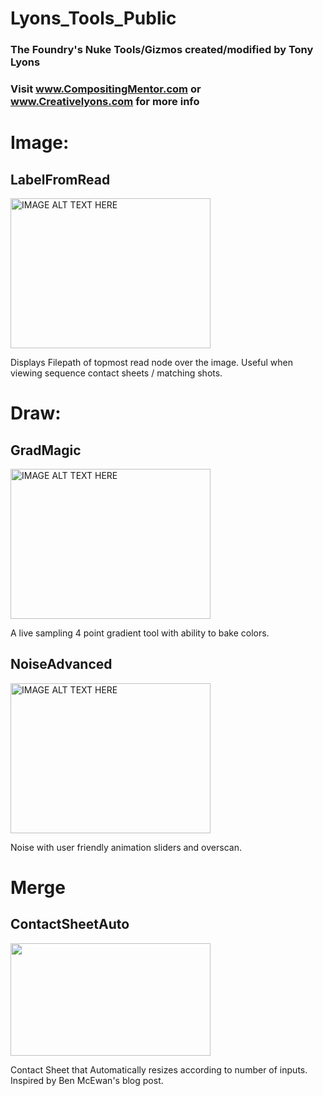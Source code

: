 # Lyons_Tools_Public

### The Foundry's Nuke Tools/Gizmos created/modified by Tony Lyons
### Visit www.CompositingMentor.com or www.Creativelyons.com for more info

# Image:
## LabelFromRead

<a href="http://www.youtube.com/watch?feature=player_embedded&v=dqzzT169GAc
" target="_blank"><img src="http://img.youtube.com/vi/dqzzT169GAc/0.jpg" 
alt="IMAGE ALT TEXT HERE" width="320" height="240" /></a>

Displays Filepath of topmost read node over the image. Useful when viewing sequence contact sheets / matching shots.

# Draw:
## GradMagic

<a href="http://www.youtube.com/watch?feature=player_embedded&v=oge8jMR0LRw
" target="_blank"><img src="http://img.youtube.com/vi/oge8jMR0LRw/0.jpg" 
alt="IMAGE ALT TEXT HERE" width="320" height="240" /></a>

A live sampling 4 point gradient tool with ability to bake colors.

## NoiseAdvanced

<a href="http://www.youtube.com/watch?feature=player_embedded&v=EsHDBGonwEs
" target="_blank"><img src="http://img.youtube.com/vi/EsHDBGonwEs/0.jpg" 
alt="IMAGE ALT TEXT HERE" width="320" height="240" /></a>

Noise with user friendly animation sliders and overscan.

# Merge
## ContactSheetAuto

<img src="http://www.nukepedia.com/images/users/CreativeLyons/ContactSheetAuto_SplashPage_v01.png" width="320" height="180"/>

Contact Sheet that Automatically resizes according to number of inputs. Inspired by Ben McEwan's blog post.

